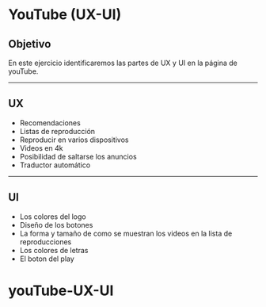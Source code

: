 # YouTube (UX-UI)
## Objetivo
 En este ejercicio identificaremos las partes de UX y UI en la página de youTube.
***
 ## UX
  * Recomendaciones
  * Listas de reproducción 
  * Reproducir en varios dispositivos
  * Videos en 4k
  * Posibilidad de saltarse los anuncios
  * Traductor automático
***
## UI
* Los colores del logo
* Diseño de los botones
* La forma y tamaño de como se muestran los videos en la lista de reproducciones
* Los colores de letras
* El boton del play
# youTube-UX-UI
